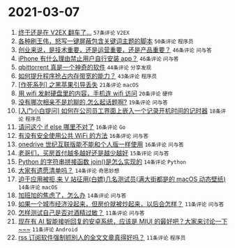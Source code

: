 # 2021-03-07

1. [终于还是在 V2EX 翻车了...](https://www.v2ex.com/t/759231) `57条评论` `V2EX`
1. [各种刷王伟，怒写一键屏蔽包含关键词主题的脚本](https://www.v2ex.com/t/759214) `50条评论` `程序员`
1. [创业来说，是技术重要，还是运营重要，还是产品重要？](https://www.v2ex.com/t/759203) `46条评论` `问与答`
1. [iPhone 有什么理由禁止用户自行安装 app？](https://www.v2ex.com/t/759265) `46条评论` `问与答`
1. [qbittorrent 真是一个神奇的软件](https://www.v2ex.com/t/759201) `44条评论` `分享发现`
1. [如何提升程序抢占内存带宽的能力？](https://www.v2ex.com/t/759249) `43条评论` `程序员`
1. [[作死系列] 之黑苹果引导丢失](https://www.v2ex.com/t/759305) `21条评论` `macOS`
1. [用 wifi 发射硬盘里的内容，手机连 wifi 访问](https://www.v2ex.com/t/759313) `20条评论` `硬件`
1. [没有哪次相亲不是尬聊的,怎么起话题啊?](https://www.v2ex.com/t/759224) `19条评论` `问与答`
1. [[入门小白提问] 如何在公司员工界面上嵌入一个记录开机时间的记时器](https://www.v2ex.com/t/759340) `18条评论` `程序员`
1. [请问这个 if else 哪里不对了](https://www.v2ex.com/t/759301) `16条评论` `Go`
1. [有没有安全使用公共 WiFi 的方法](https://www.v2ex.com/t/759222) `16条评论` `问与答`
1. [onedrive 世纪互联版能不能和个人版一样使用](https://www.v2ex.com/t/759199) `16条评论` `问与答`
1. [老哥们，买房首付越多越好还是越少越好](https://www.v2ex.com/t/759306) `15条评论` `问与答`
1. [Python 的字符串拼接函数 join()是怎么实现的](https://www.v2ex.com/t/759325) `14条评论` `Python`
1. [大家有遗愿清单吗？](https://www.v2ex.com/t/759296) `14条评论` `奇思妙想`
1. [迫于应用被拒,来 V 站征用(白嫖)几名测试员(满大街都是的 macOS 动态壁纸)](https://www.v2ex.com/t/759245) `14条评论` `macOS`
1. [加班加的焦虑了，怎么办](https://www.v2ex.com/t/759206) `14条评论` `问与答`
1. [如果一个城市经济没起来，但房价就被炒起来，以后会怎样？](https://www.v2ex.com/t/759353) `11条评论` `问与答`
1. [怎样测试自己是否对酒精过敏？](https://www.v2ex.com/t/759343) `11条评论` `问与答`
1. [现在有 AI 智能接听回复的安卓系统，应该是 MIUI 的最好吧？大家来讨论一下~~~](https://www.v2ex.com/t/759287) `11条评论` `Android`
1. [rss 订阅软件强制抓别人的全文文章真得好吗？](https://www.v2ex.com/t/759241) `11条评论` `程序员`
